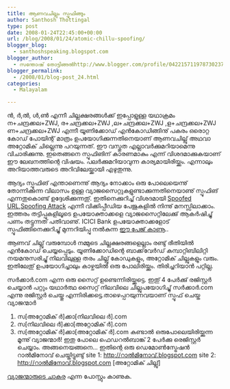 ```yaml
---
title: ആണവചില്ലും സ്പൂഫിങ്ങും
author: Santhosh Thottingal
type: post
date: 2008-01-24T22:45:00+00:00
url: /blog/2008/01/24/atomic-chillu-spoofing/
blogger_blog:
  - santhoshspeaking.blogspot.com
blogger_author:
  - സന്തോഷ് തോട്ടിങ്ങല്‍http://www.blogger.com/profile/04221571197873023782noreply@blogger.com
blogger_permalink:
  - /2008/01/blog-post_24.html
categories:
  - Malayalam

---
```

ന്‍, ര്‍,ല്‍, ള്‍,ണ്‍ എന്നീ ചില്ലക്ഷരങ്ങള്‍ക്ക് ഇപ്പോളുള്ള യഥാക്രമം ന+ചന്ദ്രക്കല+ZWJ, ര+ചന്ദ്രക്കല+ZWJ ,ല+ചന്ദ്രക്കല+ZWJ ,ള+ചന്ദ്രക്കല+ZWJ ണ+ചന്ദ്രക്കല+ZWJ എന്നീ യൂണിക്കോഡ് എന്‍‌കോഡിങ്ങിനു് പകരം ഒരൊറ്റ കോഡ് പോയിന്റ് മാത്രം ഉപയോഗിക്കുന്നതിനെയാണ് ആണവചില്ലു് അഥവാ അറ്റോമിക് ചില്ലെന്നു പറയുന്നത്. ഈ വസ്തുത എല്ലാവര്‍ക്കുമറിയാമെന്നു വിചാരിക്കുന്നു. ഇതെങ്ങനെ സ്പൂഫിങിന് കാരണമാകും എന്ന് വിശദമാക്കുകയാണ് ഈ ലേഖനത്തിന്റെ വിഷയം. പലര്‍ക്കുമറിയാവുന്ന കാര്യമായിരിയ്ക്കും. എന്നാലും അറിയാത്തവരുടെ അറിവിലേയ്ക്കായി എഴുതുന്നു.

ആദ്യം സ്പൂഫിങ് എന്താണെന്നു് ആദ്യം നോക്കാം
ഒരു പോലെയെന്നു് തോന്നിക്കുന്ന വിലാസം ഉള്ള വ്യാജസൈറ്റുകളുണ്ടാക്കുന്നതിനെയാണു് സ്പൂഫിങ് എന്നതുകൊണ്ട് ഉദ്ദേശിക്കുന്നതു്. ഇതിനെക്കുറിച്ച് വിശദമായി [Spoofed URL][1],[Spoofing Attack][2] എന്നീ വിക്കിപ്പീഡിയ പേജുകളില്‍ നിന്നു് മനസ്സിലാക്കാം. ഇത്തരം തട്ടിപ്പുകളിലൂടെ ഉപയോക്താക്കളെ വ്യാജസൈറ്റിലേക്കു് ആ‍കര്‍ഷിച്ചു് പണം തട്ടുന്നത് പതിവാ‍ണു്. ICICI Bank ഉപയോക്താക്കളോട് സ്പൂഫിങ്ങിനെക്കുറിച്ചു് മുന്നറിയിപ്പു നല്‍കുന്ന [ഈ പേജ് കാണൂ][3]..

ആണവ് ചില്ലു് വരുമ്പോള്‍ നമ്മുടെ ചില്ലക്ഷരങ്ങളെല്ലാം രണ്ടു് രീതിയില്‍ എന്‍‌കോഡ് ചെയ്യപ്പെടും. യൂണിക്കോഡിന്റെ ബാക്ക്‌വേര്‍ഡ് കമ്പാറ്റിബിലിറ്റി നയമനുസരിച്ചു് നിലവിലുള്ള തരം ചില്ലു് കോഡുകളും, അറ്റോമിക് ചില്ലുകളും വരും. ഇതിലേതു് ഉപയോഗിച്ചാലും കാഴ്ചയില്‍ ഒരു പോലിരിയ്ക്കും. തിരിച്ചറിയാന്‍ പറ്റില്ല.

സര്‍ക്കാര്‍.com എന്ന ഒരു സൈറ്റ് ഉണ്ടെന്നിരിയ്ക്കട്ടെ. ഇതു് 4 പേര്‍ക്കു് രജിസ്റ്റര്‍ ചെയ്യാന്‍ പറ്റും യഥാര്‍ത്ഥ സൈറ്റ് നിലവിലെ ചില്ലുപയോഗിച്ചു് സര്‍ക്കാര്‍.com എന്നു രജിസ്റ്റര്‍ ചെയ്തു എന്നിരിക്കട്ടെ.താഴെപ്പറയുന്നവയാണ് സ്പൂഫ് ചെയ്ത വ്യാജന്മാര്‍
1. സ[അറ്റോമിക് ര്‍]ക്കാ[നിലവിലെ ര്‍].com
2. സ[നിലവിലെ ര്‍]ക്കാ[അറ്റോമിക് ര്‍].com
3. സ[അറ്റോമിക് ര്‍]ക്കാ[അറ്റോമിക് ര്‍].com
കണ്ടാല്‍ ഒരുപോലെയിരിയ്ക്കുന്ന മൂന്നു് വ്യാജന്മാര്‍!
ഇതു പോലെ ഫെഡറല്‍ബാങ്ക് 2 പേര്‍ക്കു രെജിസ്റ്റര്‍ ചെയ്യാം. അങ്ങനെയങ്ങനെ&#8230;
ഇതിന്റെ ഒരു ഡെമോണ്‍സ്ട്രേഷന്‍ റാല്‍മിനോവ് ചെയ്തിട്ടുണ്ടു്
site 1: <http://റാല്‍മിനോവ്.blogspot.com>
site 2: <http://റാൽമിനോവ്.blogspot.com> [അറ്റോമിക് ചില്ലു്]

[വ്യാജന്മാരുടെ ചാകര][4] എന്ന പോസ്റ്റും കാണുക.

 [1]: http://en.wikipedia.org/wiki/Spoofed_URL
 [2]: http://en.wikipedia.org/wiki/Spoofing_attack
 [3]: http://www.icicibank.com/pfsuser/spoofs/bewareoffrauds.html
 [4]: http://pravi.livejournal.com/19722.html